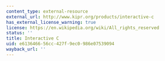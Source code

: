 ```yaml
---
content_type: external-resource
external_url: http://www.kipr.org/products/interactive-c
has_external_license_warning: true
license: https://en.wikipedia.org/wiki/All_rights_reserved
status: ''
title: Interactive C
uid: e6136466-56cc-427f-9ec0-986e07539094
wayback_url: ''
---
```

